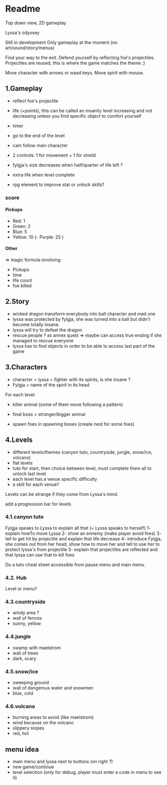 # Readme

Top down view, 2D gameplay

Lyssa's odyssey

Still in development
Only gameplay at the moment (no art/sound/story/menus)

Find your way to the exit. Defend yourself by reflecting foe's projectiles. Projectiles are reused, this is where the game matches the theme ;)

Move character with arrows or wasd keys. Move spirit with mouse.

## 1.Gameplay

- reflect foe's projectile
- life (+points), this can be called an insanity level increasing and not decreasing unless you find specific object to comfort yourself
- timer
- go to the end of the level
- cam follow main character
- 2 controls: 1 for movement + 1 for shield
- fylgja's size decreases when half/quarter of life left ?
- extra life when level complete

- rpg element to improve stat or unlock skills?

### score

#### Pickups

- Red: 1
- Green: 2
- Blue: 5
- Yellow: 10
(- Purple: 25 )

#### Other

=> magic formula involving:

- Pickups
- time
- life count
- foe killed


## 2.Story

- wicked dragon transform everybody into ball character and mad one
- lyssa was protected by fylgja, she was turned into a ball but didn't become totally insane.
- lyssa will try to defeat the dragon
- rescue people ? as annex quest => maybe can access true ending if she managed to rescue everyone
- lyssa has to find objects in order to be able to access last part of the game

## 3.Characters

- character = lyssa = fighter with its spirits, is she insane ?
- Fylgja = name of the spirit in its head

For each level:
- killer animal (some of them move following a pattern)
- final boss = stronger/bigger animal

- spawn foes in spawning boxes (create nest for some foes)

## 4.Levels
- different levels/themes (canyon tuto, countryside, jungle,  snow/ice, volcano)
- flat levels
- tuto for start, then choice between level, must complete them all to unlock last level
- each level has a venue specific difficulty
- a skill for each venue?

Levels can be strange if they come from Lyssa's mind.

add a progression bar for levels

### 4.1.canyon tuto

Fylgja speaks to Lyssa to explain all that (= Lyssa speaks to herself)
1- explain howTo move Lyssa
2- show an ennemy (make player avoid foes)
3- tell to get hit by projectile and explain that life decrease
4- introduce Fylgja, she comes out from her head, show how to move her and tell to use her to protect lyssa's from projectile
5- explain that projectiles are reflected and that lyssa can use that to kill foes

Do a tuto cheat sheet accessible from pause menu and main menu.

### 4.2. Hub

Level or menu?

### 4.3.countryside

- windy area ?
- wall of fences
- sunny, yellow

### 4.4.jungle

- swamp with maelstrom
- wall of trees
- dark, scary

### 4.5.snow/ice

- sweeping ground
- wall of dangerous water and snowmen
- blue, cold

### 4.6.volcano

- burning areas to avoid (like maelstrom)
- wind because on the volcano
- slippery slopes
- red, hot

## menu idea

- main menu and lyssa next to buttons (on right ?)
- new game/continue
- level selection (only for debug, player must enter a code in menu to see it)
